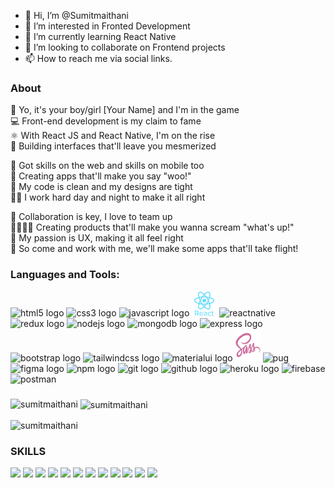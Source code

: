 - 👋 Hi, I’m @Sumitmaithani
- 👀 I’m interested in Fronted Development
- 🌱 I’m currently learning React Native
- 💞️ I’m looking to collaborate on Frontend projects
- 📫 How to reach me via social links.

### About 

👋 Yo, it's your boy/girl [Your Name] and I'm in the game<br>
💻 Front-end development is my claim to fame<br>
⚛️ With React JS and React Native, I'm on the rise<br>
🌟 Building interfaces that'll leave you mesmerized<br>

📱 Got skills on the web and skills on mobile too<br>
🚀 Creating apps that'll make you say "woo!"<br>
💯 My code is clean and my designs are tight<br>
👨‍💻 I work hard day and night to make it all right<br>

👥 Collaboration is key, I love to team up<br>
👨‍👩‍👧‍👦 Creating products that'll make you wanna scream "what's up!"<br>
💖 My passion is UX, making it all feel right<br>
🎉 So come and work with me, we'll make some apps that'll take flight!<br>

### <h3 align="left">Languages and Tools:</h3>

<div align="left">
  <img src="https://cdn.jsdelivr.net/gh/devicons/devicon/icons/html5/html5-original.svg" height="40" width="52" alt="html5 logo"  />
  <img src="https://cdn.jsdelivr.net/gh/devicons/devicon/icons/css3/css3-original.svg" height="40" width="52" alt="css3 logo"  />
  <img src="https://cdn.jsdelivr.net/gh/devicons/devicon/icons/javascript/javascript-original.svg" height="40" width="52" alt="javascript logo"  />
  <img src="https://raw.githubusercontent.com/devicons/devicon/master/icons/react/react-original-wordmark.svg" alt="react" width="40" height="40"/>
  <img src="https://reactnative.dev/img/header_logo.svg" alt="reactnative" height="40" width="40" /> 
  <img src="https://cdn.jsdelivr.net/gh/devicons/devicon/icons/redux/redux-original.svg" height="40" width="40" alt="redux logo"  />
  <img src="https://cdn.jsdelivr.net/gh/devicons/devicon/icons/nodejs/nodejs-original.svg" height="40" width="52" alt="nodejs logo"  />
  <img src="https://cdn.jsdelivr.net/gh/devicons/devicon/icons/mongodb/mongodb-original.svg" height="40" width="52" alt="mongodb logo"  />
  <img src="https://cdn.jsdelivr.net/gh/devicons/devicon/icons/express/express-original.svg" height="40" width="52" alt="express logo"  />
  <img src="https://cdn.jsdelivr.net/gh/devicons/devicon/icons/bootstrap/bootstrap-original.svg" height="40" width="52" alt="bootstrap logo"  />
  <img src="https://cdn.jsdelivr.net/gh/devicons/devicon/icons/tailwindcss/tailwindcss-original-wordmark.svg" height="40" width="52" alt="tailwindcss logo"  />
  <img src="https://cdn.jsdelivr.net/gh/devicons/devicon/icons/materialui/materialui-original.svg" height="40" width="52" alt="materialui logo"  />
  <img src="https://raw.githubusercontent.com/devicons/devicon/master/icons/sass/sass-original.svg" alt="sass" width="40" height="52"/>
   <img src="https://cdn.worldvectorlogo.com/logos/pug.svg" alt="pug" width="40" height="40"/>
  <img src="https://cdn.jsdelivr.net/gh/devicons/devicon/icons/figma/figma-original.svg" height="40" width="52" alt="figma logo"  />
  <img src="https://cdn.jsdelivr.net/gh/devicons/devicon/icons/npm/npm-original-wordmark.svg" height="40" width="52" alt="npm logo"  />
  <img src="https://cdn.jsdelivr.net/gh/devicons/devicon/icons/git/git-original.svg" height="40" width="52" alt="git logo"  />
  <img src="https://cdn.jsdelivr.net/gh/devicons/devicon/icons/github/github-original.svg" height="40" width="52" alt="github logo"  />
  <img src="https://cdn.jsdelivr.net/gh/devicons/devicon/icons/heroku/heroku-original.svg" height="40" width="52" alt="heroku logo"  />
  <img src="https://www.vectorlogo.zone/logos/firebase/firebase-icon.svg" alt="firebase" height="40" width="40"/>
  <img src="https://www.vectorlogo.zone/logos/getpostman/getpostman-icon.svg" alt="postman" width="40" height="40"/>
</div>

###



<p><img align="left" src="https://github-readme-stats.vercel.app/api/top-langs?username=sumitmaithani&show_icons=true&locale=en&layout=compact" alt="sumitmaithani" /></p>

<p>&nbsp;<img align="center" src="https://github-readme-stats.vercel.app/api?username=sumitmaithani&show_icons=true&locale=en" alt="sumitmaithani" /></p>

<p><img align="center" src="https://github-readme-streak-stats.herokuapp.com/?user=sumitmaithani&" alt="sumitmaithani" /></p>

### SKILLS
<p>
<img src="https://user-images.githubusercontent.com/86047367/169218951-b86f12d2-e430-49dc-a876-4ee9d02d5ba4.svg" width=50 />
<img src="https://user-images.githubusercontent.com/86047367/169218975-f4f569bc-07dd-4652-b813-f8a3539f18c1.svg" width=50 />
<img src="https://user-images.githubusercontent.com/86047367/169219374-e23cfd72-5c7d-427b-b13b-cb70ccac2a4f.svg" width=50 />
<img src="https://user-images.githubusercontent.com/86047367/169219397-1ad0ed5b-05f4-4964-830f-6d79f3323c8c.svg" width=50 />
<img src="https://user-images.githubusercontent.com/86047367/169220588-1f783143-02b1-4b1a-b04b-ad9381dfedc4.svg" width=50 />
<img src="https://user-images.githubusercontent.com/86047367/169219439-b4834c41-4c57-40a6-9f19-f36c0162c4df.svg" width=50 />
<img src="https://user-images.githubusercontent.com/86047367/169219458-463a2371-17f7-4f9d-b19c-9a6651acfc09.svg" width=50 />
<img src="https://user-images.githubusercontent.com/86047367/169220988-4860ad6f-1021-4570-a8b2-42d651144520.svg" width=50 />
<img src="https://user-images.githubusercontent.com/86047367/169219736-ef478d33-a35f-477b-857d-071f4d7fc017.svg" width=50 />
<img src="https://user-images.githubusercontent.com/86047367/169219549-19e23e50-e8be-4f37-ae9b-82111ba01347.svg" width=50 />
<img src="https://user-images.githubusercontent.com/86047367/169219613-46e0d06b-7314-45f5-ac41-3a16688a81e9.svg" width=50 />
<img src="https://user-images.githubusercontent.com/86047367/169219634-2250ad7c-2b5d-40c4-8b4d-03215ffed12c.svg" width=50 />
</p>
